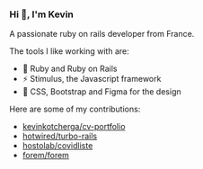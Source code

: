 ### Hi 👋, I'm Kevin

A passionate ruby on rails developer from France.

The tools I like working with are:

- :gem: Ruby and Ruby on Rails
- ⚡ Stimulus, the Javascript framework
- :art: CSS, Bootstrap and Figma for the design

Here are some of my contributions:

- [kevinkotcherga/cv-portfolio](https://github.com/kevinkotcherga/cv-portfolio)
- [hotwired/turbo-rails](https://github.com/hotwired/turbo-rails/commits?author=alexandreruban)
- [hostolab/covidliste](https://github.com/hostolab/covidliste/commits?author=alexandreruban)
- [forem/forem](https://github.com/forem/forem/commits?author=alexandreruban)

<!--
**kevinkotcherga/kevinkotcherga** is a ✨ _special_ ✨ repository because its `README.md` (this file) appears on your GitHub profile.

Here are some ideas to get you started:

- 🔭 I’m currently working on ...
- 🌱 I’m currently learning ...
- 👯 I’m looking to collaborate on ...
- 🤔 I’m looking for help with ...
- 💬 Ask me about ...
- 📫 How to reach me: ...
- 😄 Pronouns: ...
- ⚡ Fun fact: ...
-->
